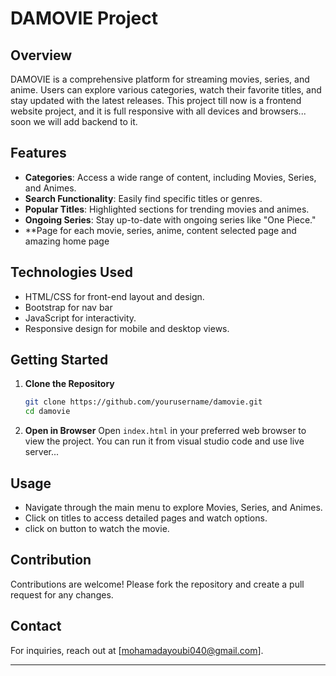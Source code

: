 # DAMOVIE Project

## Overview
DAMOVIE is a comprehensive platform for streaming movies, series, and anime. Users can explore various categories, watch their favorite titles, and stay updated with the latest releases.
This project till now is a frontend website project, and it is full responsive with all devices and browsers... soon we will add backend to it.

## Features
- **Categories**: Access a wide range of content, including Movies, Series, and Animes.
- **Search Functionality**: Easily find specific titles or genres.
- **Popular Titles**: Highlighted sections for trending movies and animes.
- **Ongoing Series**: Stay up-to-date with ongoing series like "One Piece."
- **Page for each movie, series, anime, content selected page and amazing home page

## Technologies Used
- HTML/CSS for front-end layout and design.
- Bootstrap for nav bar
- JavaScript for interactivity.
- Responsive design for mobile and desktop views.

## Getting Started
1. **Clone the Repository**
   ```bash
   git clone https://github.com/yourusername/damovie.git
   cd damovie
   ```

2. **Open in Browser**
   Open `index.html` in your preferred web browser to view the project.
   You can run it from visual studio code and use live server...

## Usage
- Navigate through the main menu to explore Movies, Series, and Animes.
- Click on titles to access detailed pages and watch options.
- click on button to watch the movie.

## Contribution
Contributions are welcome! Please fork the repository and create a pull request for any changes.

## Contact
For inquiries, reach out at [mohamadayoubi040@gmail.com].

---
